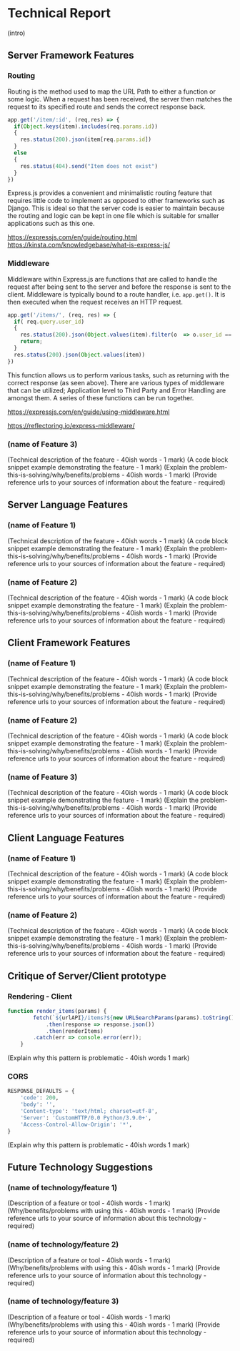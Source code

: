 Technical Report
================

(intro)


Server Framework Features
-------------------------

### **Routing**

Routing is the method used to map the URL Path to either a function or some logic. When a request has been received, the server then matches the request to its specified route and sends the correct response back.

```js
app.get('/item/:id', (req,res) => {
  if(Object.keys(item).includes(req.params.id))
  {
    res.status(200).json(item[req.params.id])
  }
  else
  {
    res.status(404).send("Item does not exist")
  }
})
```

Express.js provides a convenient and minimalistic routing feature that requires little code to implement as opposed to other frameworks such as Django. This is ideal so that the server code is easier to maintain because the routing and logic can be kept in one file which is suitable for smaller applications such as this one.

https://expressjs.com/en/guide/routing.html  
https://kinsta.com/knowledgebase/what-is-express-js/


### Middleware

Middleware within Express.js are functions that are called to handle the request after being sent to the server and before the response is sent to the client.  Middleware is typically bound to a route handler, i.e. ```app.get()```. It is then executed when the request receives an HTTP request.
```js
app.get('/items/', (req, res) => {
  if( req.query.user_id)
  {
    res.status(200).json(Object.values(item).filter(o  => o.user_id == req.query.user_id))
    return;
  }
  res.status(200).json(Object.values(item))
})
```
This function allows us to perform various tasks, such as returning with the correct response (as seen above). There are various types of middleware that can be utilized; Application level to Third Party and Error Handling are amongst them. A series of these functions can be run together. 

https://expressjs.com/en/guide/using-middleware.html  

https://reflectoring.io/express-middleware/



### (name of Feature 3)

(Technical description of the feature - 40ish words - 1 mark)
(A code block snippet example demonstrating the feature - 1 mark)
(Explain the problem-this-is-solving/why/benefits/problems - 40ish words - 1 mark)
(Provide reference urls to your sources of information about the feature - required)


Server Language Features
-----------------------

### (name of Feature 1)

(Technical description of the feature - 40ish words - 1 mark)
(A code block snippet example demonstrating the feature - 1 mark)
(Explain the problem-this-is-solving/why/benefits/problems - 40ish words - 1 mark)
(Provide reference urls to your sources of information about the feature - required)


### (name of Feature 2)

(Technical description of the feature - 40ish words - 1 mark)
(A code block snippet example demonstrating the feature - 1 mark)
(Explain the problem-this-is-solving/why/benefits/problems - 40ish words - 1 mark)
(Provide reference urls to your sources of information about the feature - required)


Client Framework Features
-------------------------

### (name of Feature 1)

(Technical description of the feature - 40ish words - 1 mark)
(A code block snippet example demonstrating the feature - 1 mark)
(Explain the problem-this-is-solving/why/benefits/problems - 40ish words - 1 mark)
(Provide reference urls to your sources of information about the feature - required)


### (name of Feature 2)

(Technical description of the feature - 40ish words - 1 mark)
(A code block snippet example demonstrating the feature - 1 mark)
(Explain the problem-this-is-solving/why/benefits/problems - 40ish words - 1 mark)
(Provide reference urls to your sources of information about the feature - required)


### (name of Feature 3)

(Technical description of the feature - 40ish words - 1 mark)
(A code block snippet example demonstrating the feature - 1 mark)
(Explain the problem-this-is-solving/why/benefits/problems - 40ish words - 1 mark)
(Provide reference urls to your sources of information about the feature - required)


Client Language Features
------------------------

### (name of Feature 1)

(Technical description of the feature - 40ish words - 1 mark)
(A code block snippet example demonstrating the feature - 1 mark)
(Explain the problem-this-is-solving/why/benefits/problems - 40ish words - 1 mark)
(Provide reference urls to your sources of information about the feature - required)

### (name of Feature 2)

(Technical description of the feature - 40ish words - 1 mark)
(A code block snippet example demonstrating the feature - 1 mark)
(Explain the problem-this-is-solving/why/benefits/problems - 40ish words - 1 mark)
(Provide reference urls to your sources of information about the feature - required)


Critique of Server/Client prototype
---------------------

### Rendering - Client

```javascript
function render_items(params) {
		fetch(`${urlAPI}/items?${new URLSearchParams(params).toString()}`)
			.then(response => response.json())
			.then(renderItems)
		.catch(err => console.error(err));
	}
```

(Explain why this pattern is problematic - 40ish words 1 mark)

### CORS 

```python
RESPONSE_DEFAULTS = {
    'code': 200, 
    'body': '',
    'Content-type': 'text/html; charset=utf-8',
    'Server': 'CustomHTTP/0.0 Python/3.9.0+',
    'Access-Control-Allow-Origin': '*',
}
```
(Explain why this pattern is problematic - 40ish words 1 mark)


Future Technology Suggestions
-----------------------------

### (name of technology/feature 1)

(Description of a feature or tool - 40ish words - 1 mark)
(Why/benefits/problems with using this - 40ish words - 1 mark)
(Provide reference urls to your source of information about this technology - required)


### (name of technology/feature 2)

(Description of a feature or tool - 40ish words - 1 mark)
(Why/benefits/problems with using this - 40ish words - 1 mark)
(Provide reference urls to your source of information about this technology - required)


### (name of technology/feature 3)

(Description of a feature or tool - 40ish words - 1 mark)
(Why/benefits/problems with using this - 40ish words - 1 mark)
(Provide reference urls to your source of information about this technology - required)

